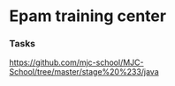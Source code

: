 # Epam training center

### Tasks
https://github.com/mjc-school/MJC-School/tree/master/stage%20%233/java
